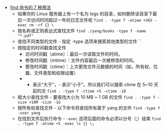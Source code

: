
- [find 命令的 7 种用法](https://mp.weixin.qq.com/s/XS2KOhBeGeviusIqIBnxKg)
  - 如果你的 Linux 服务器上有一个名为 logs 的目录，如何删除该目录下最后一次访问时间超过一年的日志文件呢 `find . -type f -atime +365 -exec rm -rf {} \`
  - 按名称或正则表达式查找文件 `find ./yang/books -type f -name "*.pdf"`
  - 查找不同类型的文件 - 指定 -type 选项来搜索其他类型的文件 ``
  - 按指定的时间戳查找文件
    - 访问时间戳（atime）：最后一次读取文件的时间。
    - 修改时间戳（mtime）：文件内容最后一次被修改的时间。
    - 更改时间戳（ctime）：上次更改文件元数据的时间（如，所有权、位置、文件类型和权限设置）
    - + 表示“大于”，- 表示“小于”。所以我们可以搜索 ctime 在 5~10 天前的文 `find . -type f -ctime +5 -ctime -10`
  - 按大小查找文件 - 要查找大小为 10 MB ~ 1 GB 的文件 `find . -type f -size +10M -size -1G`
  - 按所有权查找文件 - 以下命令将查找所有属于 yang 的文件 `find -type f -user yang`
  - 在找到文件后执行命令 - `-exec` 选项后面的命令必须以分号（;）结束 `find . -type f -atime +5 -exec ls {} \;`





